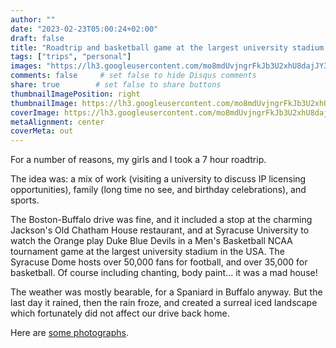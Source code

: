 ```yaml
---
author: ""
date: "2023-02-23T05:00:24+02:00"
draft: false
title: "Roadtrip and basketball game at the largest university stadium in the USA"
tags: ["trips", "personal"]
images: "https://lh3.googleusercontent.com/mo8mdUvjngrFkJb3U2xhU8dajJY3wtxjUXJklrm-amlszsh_c-QAANu0vG9n0yYmFuYKvKiUuQB3mPfIbS2ojcvUpBeAgJpH6tpCQLQO0k1yeQqUiqf29BPxr4nogb1vlK9kwUWwdkg=w2400"
comments: false     # set false to hide Disqus comments
share: true        # set false to share buttons
thumbnailImagePosition: right
thumbnailImage: https://lh3.googleusercontent.com/mo8mdUvjngrFkJb3U2xhU8dajJY3wtxjUXJklrm-amlszsh_c-QAANu0vG9n0yYmFuYKvKiUuQB3mPfIbS2ojcvUpBeAgJpH6tpCQLQO0k1yeQqUiqf29BPxr4nogb1vlK9kwUWwdkg=w2400
coverImage: https://lh3.googleusercontent.com/mo8mdUvjngrFkJb3U2xhU8dajJY3wtxjUXJklrm-amlszsh_c-QAANu0vG9n0yYmFuYKvKiUuQB3mPfIbS2ojcvUpBeAgJpH6tpCQLQO0k1yeQqUiqf29BPxr4nogb1vlK9kwUWwdkg=w2400
metaAlignment: center
coverMeta: out
---
```


For a number of reasons, my girls and I took a 7 hour roadtrip.

<!--more-->

The idea was: a mix of work (visiting a university to discuss IP licensing opportunities), family (long time no see, and birthday celebrations), and sports.

The Boston-Buffalo drive was fine, and it included a stop at the charming Jackson's Old Chatham House restaurant, and at Syracuse University to watch the Orange play Duke Blue Devils in a Men's Basketball NCAA tournament game at the largest university stadium in the USA. The Syracuse Dome hosts over 50,000 fans for football, and over 35,000 for basketball. Of course including chanting, body paint... it was a mad house!

The weather was mostly bearable, for a Spaniard in Buffalo anyway. But the last day it rained, then the rain froze, and created a surreal iced landscape which fortunately did not affect our drive back home.

Here are [some photographs](https://photos.app.goo.gl/kXmt7FGQzN9uEHnSA).